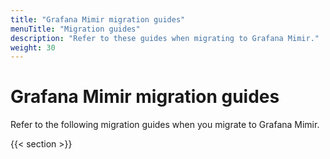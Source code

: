 ```yaml
---
title: "Grafana Mimir migration guides"
menuTitle: "Migration guides"
description: "Refer to these guides when migrating to Grafana Mimir."
weight: 30
---
```


# Grafana Mimir migration guides

Refer to the following migration guides when you migrate to Grafana Mimir.

{{< section >}}
